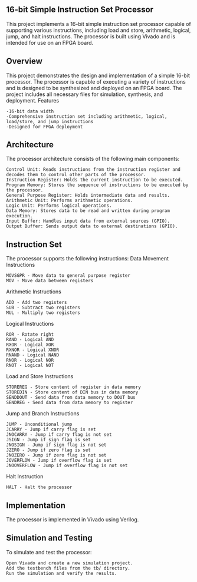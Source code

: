 ## 16-bit Simple Instruction Set Processor

This project implements a 16-bit simple instruction set processor capable of supporting various instructions, including load and store, arithmetic, logical, jump, and halt instructions. The processor is built using Vivado and is intended for use on an FPGA board.

## Overview

This project demonstrates the design and implementation of a simple 16-bit processor. The processor is capable of executing a variety of instructions and is designed to be synthesized and deployed on an FPGA board. The project includes all necessary files for simulation, synthesis, and deployment.
Features

    -16-bit data width
    -Comprehensive instruction set including arithmetic, logical, load/store, and jump instructions
    -Designed for FPGA deployment

## Architecture

The processor architecture consists of the following main components:

    Control Unit: Reads instructions from the instruction register and decodes them to control other parts of the processor.
    Instruction Register: Holds the current instruction to be executed.
    Program Memory: Stores the sequence of instructions to be executed by the processor.
    General Purpose Register: Holds intermediate data and results.
    Arithmetic Unit: Performs arithmetic operations.
    Logic Unit: Performs logical operations.
    Data Memory: Stores data to be read and written during program execution.
    Input Buffer: Handles input data from external sources (GPIO).
    Output Buffer: Sends output data to external destinations (GPIO).

## Instruction Set

The processor supports the following instructions:
Data Movement Instructions

    MOVSGPR - Move data to general purpose register
    MOV - Move data between registers

Arithmetic Instructions

    ADD - Add two registers
    SUB - Subtract two registers
    MUL - Multiply two registers

Logical Instructions

    ROR - Rotate right
    RAND - Logical AND
    RXOR - Logical XOR
    RXNOR - Logical XNOR
    RNAND - Logical NAND
    RNOR - Logical NOR
    RNOT - Logical NOT

Load and Store Instructions

    STOREREG - Store content of register in data memory
    STOREDIN - Store content of DIN bus in data memory
    SENDDOUT - Send data from data memory to DOUT bus
    SENDREG - Send data from data memory to register

Jump and Branch Instructions

    JUMP - Unconditional jump
    JCARRY - Jump if carry flag is set
    JNOCARRY - Jump if carry flag is not set
    JSIGN - Jump if sign flag is set
    JNOSIGN - Jump if sign flag is not set
    JZERO - Jump if zero flag is set
    JNOZERO - Jump if zero flag is not set
    JOVERFLOW - Jump if overflow flag is set
    JNOOVERFLOW - Jump if overflow flag is not set

Halt Instruction

    HALT - Halt the processor

## Implementation

The processor is implemented in Vivado using Verilog.

## Simulation and Testing

To simulate and test the processor:

    Open Vivado and create a new simulation project.
    Add the testbench files from the tb/ directory.
    Run the simulation and verify the results.
